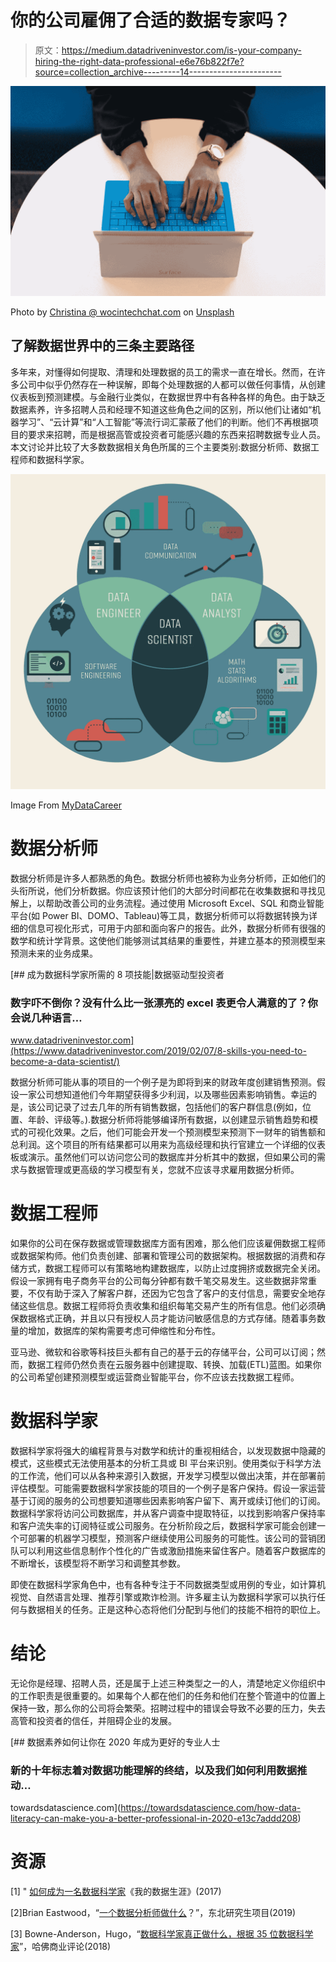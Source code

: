 # 你的公司雇佣了合适的数据专家吗？

> 原文：<https://medium.datadriveninvestor.com/is-your-company-hiring-the-right-data-professional-e6e76b822f7e?source=collection_archive---------14----------------------->

![](img/15db81b951327660c022c262b00097c1.png)

Photo by [Christina @ wocintechchat.com](https://unsplash.com/@wocintechchat?utm_source=medium&utm_medium=referral) on [Unsplash](https://unsplash.com?utm_source=medium&utm_medium=referral)

## 了解数据世界中的三条主要路径

多年来，对懂得如何提取、清理和处理数据的员工的需求一直在增长。然而，在许多公司中似乎仍然存在一种误解，即每个处理数据的人都可以做任何事情，从创建仪表板到预测建模。与金融行业类似，在数据世界中有各种各样的角色。由于缺乏数据素养，许多招聘人员和经理不知道这些角色之间的区别，所以他们让诸如“机器学习”、“云计算”和“人工智能”等流行词汇蒙蔽了他们的判断。他们不再根据项目的要求来招聘，而是根据高管或投资者可能感兴趣的东西来招聘数据专业人员。本文讨论并比较了大多数数据相关角色所属的三个主要类别:数据分析师、数据工程师和数据科学家。

![](img/0b7243ebfeb1f16015b7ee8314760188.png)

Image From [MyDataCareer](https://www.mydatacareer.com/datascienceskills/)

# 数据分析师

数据分析师是许多人都熟悉的角色。数据分析师也被称为业务分析师，正如他们的头衔所说，他们分析数据。你应该预计他们的大部分时间都花在收集数据和寻找见解上，以帮助改善公司的业务流程。通过使用 Microsoft Excel、SQL 和商业智能平台(如 Power BI、DOMO、Tableau)等工具，数据分析师可以将数据转换为详细的信息可视化形式，可用于内部和面向客户的报告。此外，数据分析师有很强的数学和统计学背景。这使他们能够测试其结果的重要性，并建立基本的预测模型来预测未来的业务成果。

[](https://www.datadriveninvestor.com/2019/02/07/8-skills-you-need-to-become-a-data-scientist/) [## 成为数据科学家所需的 8 项技能|数据驱动型投资者

### 数字吓不倒你？没有什么比一张漂亮的 excel 表更令人满意的了？你会说几种语言…

www.datadriveninvestor.com](https://www.datadriveninvestor.com/2019/02/07/8-skills-you-need-to-become-a-data-scientist/) 

数据分析师可能从事的项目的一个例子是为即将到来的财政年度创建销售预测。假设一家公司想知道他们今年期望获得多少利润，以及哪些因素影响销售。幸运的是，该公司记录了过去几年的所有销售数据，包括他们的客户群信息(例如，位置、年龄、评级等。).数据分析师将能够编译所有数据，以创建显示销售趋势和模式的可视化效果。之后，他们可能会开发一个预测模型来预测下一财年的销售额和总利润。这个项目的所有结果都可以用来为高级经理和执行官建立一个详细的仪表板或演示。虽然他们可以访问您公司的数据库并分析其中的数据，但如果公司的需求与数据管理或更高级的学习模型有关，您就不应该寻求雇用数据分析师。

# 数据工程师

如果你的公司在保存数据或管理数据库方面有困难，那么他们应该雇佣数据工程师或数据架构师。他们负责创建、部署和管理公司的数据架构。根据数据的消费和存储方式，数据工程师可以有策略地构建数据库，以防止过度拥挤或数据完全关闭。假设一家拥有电子商务平台的公司每分钟都有数千笔交易发生。这些数据非常重要，不仅有助于深入了解客户群，还因为它包含了客户的支付信息，需要安全地存储这些信息。数据工程师将负责收集和组织每笔交易产生的所有信息。他们必须确保数据格式正确，并且以只有授权人员才能访问敏感信息的方式存储。随着事务数量的增加，数据库的架构需要考虑可伸缩性和分布性。

亚马逊、微软和谷歌等科技巨头都有自己的基于云的存储平台，公司可以订阅；然而，数据工程师仍然负责在云服务器中创建提取、转换、加载(ETL)蓝图。如果你的公司希望创建预测模型或运营商业智能平台，你不应该去找数据工程师。

# 数据科学家

数据科学家将强大的编程背景与对数学和统计的重视相结合，以发现数据中隐藏的模式，这些模式无法使用基本的分析工具或 BI 平台来识别。使用类似于科学方法的工作流，他们可以从各种来源引入数据，开发学习模型以做出决策，并在部署前评估模型。可能需要数据科学家技能的项目的一个例子是客户保持。假设一家运营基于订阅的服务的公司想要知道哪些因素影响客户留下、离开或续订他们的订阅。数据科学家将访问公司数据库，并从客户调查中提取特征，以找到影响客户保持率和客户流失率的订阅特征或公司服务。在分析阶段之后，数据科学家可能会创建一个可部署的机器学习模型，预测客户继续使用公司服务的可能性。该公司的营销团队可以利用这些信息制作个性化的广告或激励措施来留住客户。随着客户数据库的不断增长，该模型将不断学习和调整其参数。

即使在数据科学家角色中，也有各种专注于不同数据类型或用例的专业，如计算机视觉、自然语言处理、推荐引擎或欺诈检测。许多雇主认为数据科学家可以执行任何与数据相关的任务。正是这种心态将他们分配到与他们的技能不相符的职位上。

# 结论

无论你是经理、招聘人员，还是属于上述三种类型之一的人，清楚地定义你组织中的工作职责是很重要的。如果每个人都在他们的任务和他们在整个管道中的位置上保持一致，那么你的公司将会繁荣。招聘过程中的错误会导致不必要的压力，失去高管和投资者的信任，并阻碍企业的发展。

[](https://towardsdatascience.com/how-data-literacy-can-make-you-a-better-professional-in-2020-e13c7addd208) [## 数据素养如何让你在 2020 年成为更好的专业人士

### 新的十年标志着对数据功能理解的终结，以及我们如何利用数据推动…

towardsdatascience.com](https://towardsdatascience.com/how-data-literacy-can-make-you-a-better-professional-in-2020-e13c7addd208) 

# 资源

[1] " [如何成为一名数据科学家](https://www.mydatacareer.com/datascienceskills/)《我的数据生涯》(2017)

[2]Brian Eastwood，“[一个数据分析师做什么](https://www.northeastern.edu/graduate/blog/what-does-a-data-analyst-do/)？”，东北研究生项目(2019)

[3] Bowne-Anderson，Hugo，“[数据科学家真正做什么，根据 35 位数据科学家](https://hbr.org/2018/08/what-data-scientists-really-do-according-to-35-data-scientists)”，哈佛商业评论(2018)